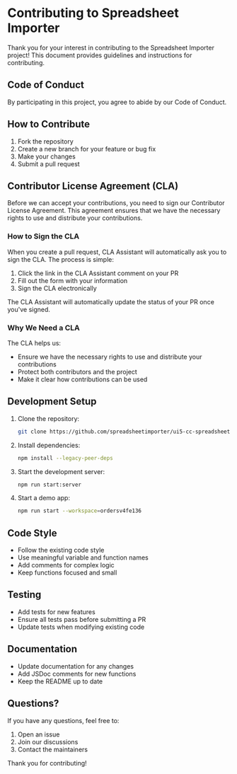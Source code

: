 # Contributing to Spreadsheet Importer

Thank you for your interest in contributing to the Spreadsheet Importer project! This document provides guidelines and instructions for contributing.

## Code of Conduct

By participating in this project, you agree to abide by our Code of Conduct.

## How to Contribute

1. Fork the repository
2. Create a new branch for your feature or bug fix
3. Make your changes
4. Submit a pull request

## Contributor License Agreement (CLA)

Before we can accept your contributions, you need to sign our Contributor License Agreement. This agreement ensures that we have the necessary rights to use and distribute your contributions.

### How to Sign the CLA

When you create a pull request, CLA Assistant will automatically ask you to sign the CLA. The process is simple:

1. Click the link in the CLA Assistant comment on your PR
2. Fill out the form with your information
3. Sign the CLA electronically

The CLA Assistant will automatically update the status of your PR once you've signed.

### Why We Need a CLA

The CLA helps us:

- Ensure we have the necessary rights to use and distribute your contributions
- Protect both contributors and the project
- Make it clear how contributions can be used

## Development Setup

1. Clone the repository:

   ```bash
   git clone https://github.com/spreadsheetimporter/ui5-cc-spreadsheetimporter.git
   ```

2. Install dependencies:

   ```bash
   npm install --legacy-peer-deps
   ```

3. Start the development server:

   ```bash
   npm run start:server
   ```

4. Start a demo app:
   ```bash
   npm run start --workspace=ordersv4fe136
   ```

## Code Style

- Follow the existing code style
- Use meaningful variable and function names
- Add comments for complex logic
- Keep functions focused and small

## Testing

- Add tests for new features
- Ensure all tests pass before submitting a PR
- Update tests when modifying existing code

## Documentation

- Update documentation for any changes
- Add JSDoc comments for new functions
- Keep the README up to date

## Questions?

If you have any questions, feel free to:

1. Open an issue
2. Join our discussions
3. Contact the maintainers

Thank you for contributing!
